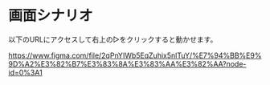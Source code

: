 # 画面シナリオ
以下のURLにアクセスして右上の▷をクリックすると動かせます。

https://www.figma.com/file/2qPnYIWb5EqZuhix5nlTuY/%E7%94%BB%E9%9D%A2%E3%82%B7%E3%83%8A%E3%83%AA%E3%82%AA?node-id=0%3A1
